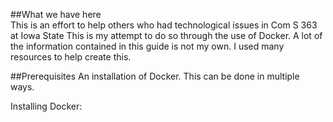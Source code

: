 ##What we have here <br>
This is an effort to help others who had technological issues in Com S 363 at Iowa State
This is my attempt to do so through the use of Docker.
A lot of the information contained in this guide is not my own. I used many
resources to help create this. 

##Prerequisites
An installation of Docker.
This can be done in multiple ways. 

Installing Docker:
    
